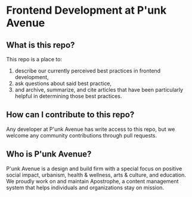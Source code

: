 # Frontend Development at P'unk Avenue

## What is this repo?
This repo is a place to:
1. describe our currently perceived best practices in frontend development,
2. ask questions about said best practice,
3. and archive, summarize, and cite articles that have been particularly helpful in determining those best practices.

## How can I contribute to this repo?
Any developer at P'unk Avenue has write access to this repo, but we welcome any community contributions through pull requests.

## Who is P'unk Avenue?
P'unk Avenue is a design and build firm with a special focus on positive social impact, urbanism, health & wellness, arts & culture, and education.
We proudly work on and maintain Apostrophe, a content management system that helps individuals and organizations stay on mission.
